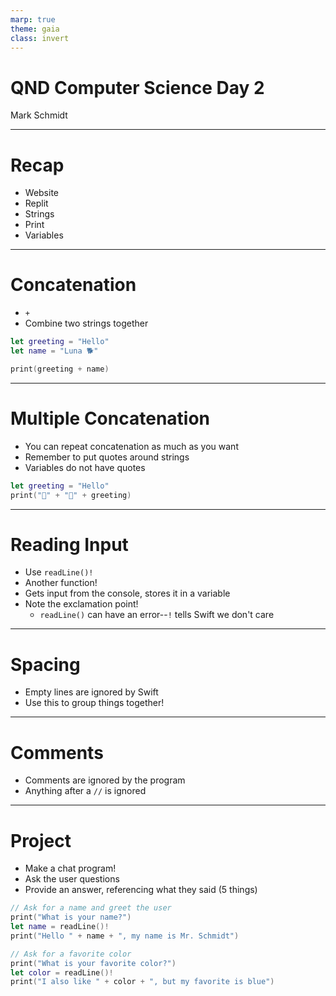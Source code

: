 ```yaml
---
marp: true
theme: gaia
class: invert
---
```


# QND Computer Science Day 2
Mark Schmidt

--- 

# Recap

- Website
- Replit
- Strings
- Print
- Variables

---

# Concatenation

- `+`
- Combine two strings together

```swift
let greeting = "Hello"
let name = "Luna 🐕"

print(greeting + name)
```

---

# Multiple Concatenation

- You can repeat concatenation as much as you want
- Remember to put quotes around strings
- Variables do not have quotes

```swift
let greeting = "Hello"
print("🦀" + "🦕" + greeting)
```
---

# Reading Input

- Use `readLine()!`
- Another function! 
- Gets input from the console, stores it in a variable
- Note the exclamation point!
  - `readLine()` can have an error--`!` tells Swift we don't care

---

# Spacing

- Empty lines are ignored by Swift
- Use this to group things together!

---

# Comments

- Comments are ignored by the program
- Anything after a `//` is ignored

---

# Project

- Make a chat program!
- Ask the user questions
- Provide an answer, referencing what they said (5 things)

```swift
// Ask for a name and greet the user
print("What is your name?")
let name = readLine()!
print("Hello " + name + ", my name is Mr. Schmidt")

// Ask for a favorite color
print("What is your favorite color?")
let color = readLine()!
print("I also like " + color + ", but my favorite is blue")
```
